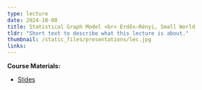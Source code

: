 ```yaml
---
type: lecture
date: 2024-10-08
title: Statistical Graph Model <br> Erdős–Rényi, Small World
tldr: "Short text to describe what this lecture is about."
thumbnail: /static_files/presentations/lec.jpg
links: 
---
```

**Course Materials:**
- [Slides](/static_files/presentations/slides_lec_3.pdf)
